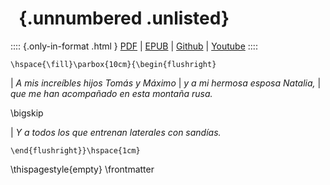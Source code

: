 #   {.unnumbered  .unlisted}


:::: {.only-in-format .html }
[PDF](https://seamplex.com/thesis/pdf/) | [EPUB](https://seamplex.com/thesis/epub/) | [Github](https://github.com/gtheler/thesis/) | [Youtube](https://youtu.be/XU2wdq0YqBI)
::::

```{=latex}
\hspace{\fill}\parbox{10cm}{\begin{flushright}
```

| _A mis increíbles hijos Tomás y Máximo_
| _y a mi hermosa esposa Natalia,_
| _que me han acompañado en esta montaña rusa._

\bigskip

| _Y a todos los que entrenan laterales con sandías._


```{=latex}
\end{flushright}}\hspace{1cm}
```


\thispagestyle{empty}
\frontmatter
